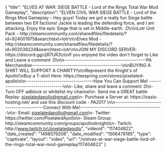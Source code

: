 {
    "title": "ELVES AT WAR: SIEGE BATTLE - Lord of the Rings Total War Mod Gameplay",
    "description": "ELVEN CIVIL WAR SIEGE BATTLE - Lord of the Rings Mod Gameplay - Hey guys!  Today we got a really fun Siege battle between two Elf factions! Jackie is leading the defending force, and I am attacking. Enjoy the epic Siege that is set in Middle-earth. :D\n\nLotr Unit Pack - http:\/\/steamcommunity.com\/sharedfiles\/filedetails\/?id=924001975&searchtext=lotr\n\nElves Mod - http:\/\/steamcommunity.com\/sharedfiles\/filedetails\/?id=902039224&searchtext=lotr\n\nJOIN MY DISCORD SERVER: https:\/\/discord.gg\/JjR7UR3\n\nIf you enjoyed the video don't forget to Like and Leave a comment :D\n\n-----------------------------------------PA Merchandise---------------------------------------------\n\nBUYING A SHIRT WILL SUPPORT A CHARITY!\n\nRepresent the Knight's of Apollo!\nBuy a T-shirt Here: https:\/\/teespring.com\/stores\/pixelated-apollo\n\n----------------------------------How You Can Support Me! -----------------------------------\n\n- Like, share and leave a comment :D\n- Turn OFF adblock or whitelist my channel\n- Send me a GREAT battle Replay: pixelatedapollo@gmail.com\n- Purchase a Server at: https:\/\/oasis-hosting.net\/ and use this discount code - PA2017 \n\n------------------------------------------Connect With Me!-----------------------------------------\n\n- Email: pixelatedapollo@gmail.com\n- Twitter: https:\/\/twitter.com\/PixelatedApollo\n- Steam Group:  http:\/\/steamcommunity.com\/groups\/apollosknights\n- Twitch: http:\/\/www.twitch.tv\/pixelatedapollo",
    "videoid": "117404822",
    "date_created": "1498579208",
    "date_modified": "1506478185",
    "type": "captivate",
    "layout": "video",
    "url": "\/v\/elves-at-war-siege-battle-lord-of-the-rings-total-war-mod-gameplay\/117404822"
}